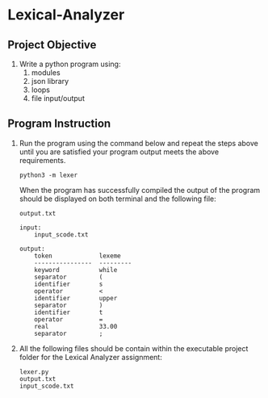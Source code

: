 # Lexical-Analyzer

## Project Objective
1. Write a python program using:
    1. modules
    2. json library
    3. loops
    4. file input/output

## Program Instruction
1. Run the program using the command below and repeat the steps above until you are satisfied your program output meets the above requirements.

    ```
    python3 -m lexer
    ```
    
    When the program has successfully compiled the output of the program should be displayed on both terminal and the following file:
    ```
    output.txt

    input:
        input_scode.txt

    output:
        token             lexeme   
        ----------------  ---------
        keyword           while    
        separator         (        
        identifier        s        
        operator          <        
        identifier        upper    
        separator         )        
        identifier        t        
        operator          =        
        real              33.00    
        separator         ;        
    ```

1. All the following files should be contain within the executable project folder for the Lexical Analyzer assignment:
    ```
    lexer.py
    output.txt
    input_scode.txt
    ```